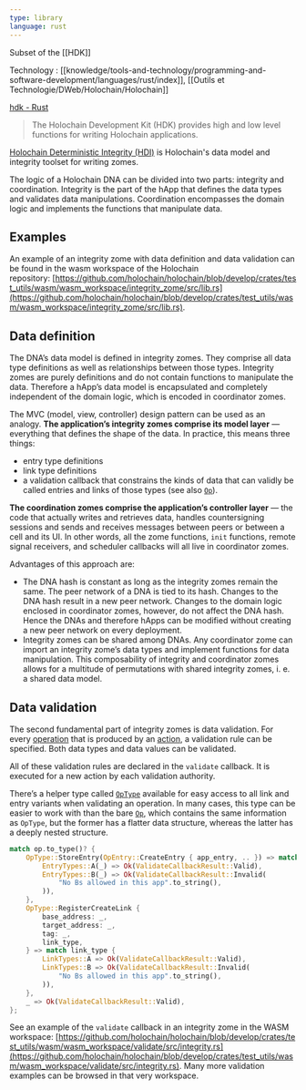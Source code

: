 ```yaml
---
type: library
language: rust
---
```


Subset of the [[HDK]]

Technology : [[knowledge/tools-and-technology/programming-and-software-development/languages/rust/index]], [[Outils et Technologie/DWeb/Holochain/Holochain]]

[hdk - Rust](https://docs.rs/hdk/latest/hdk/)
> The Holochain Development Kit (HDK) provides high and low level functions for writing Holochain applications.

[Holochain Deterministic Integrity (HDI)](https://docs.rs/hdi/latest/hdi/) is Holochain's data model and integrity toolset for writing zomes.

The logic of a Holochain DNA can be divided into two parts: integrity and coordination. Integrity is the part of the hApp that defines the data types and validates data manipulations. Coordination encompasses the domain logic and implements the functions that manipulate data.

## Examples

An example of an integrity zome with data definition and data validation can be found in the wasm workspace of the Holochain repository: [https://github.com/holochain/holochain/blob/develop/crates/test_utils/wasm/wasm_workspace/integrity_zome/src/lib.rs](https://github.com/holochain/holochain/blob/develop/crates/test_utils/wasm/wasm_workspace/integrity_zome/src/lib.rs).

## Data definition

The DNA’s data model is defined in integrity zomes. They comprise all data type definitions as well as relationships between those types. Integrity zomes are purely definitions and do not contain functions to manipulate the data. Therefore a hApp’s data model is encapsulated and completely independent of the domain logic, which is encoded in coordinator zomes.

The MVC (model, view, controller) design pattern can be used as an analogy. **The application’s integrity zomes comprise its model layer** — everything that defines the shape of the data. In practice, this means three things:

- entry type definitions
- link type definitions
- a validation callback that constrains the kinds of data that can validly be called entries and links of those types (see also [`Op`](https://docs.rs/hdi/0.2.1/hdi/prelude/enum.Op.html)).

**The coordination zomes comprise the application’s controller layer** — the code that actually writes and retrieves data, handles countersigning sessions and sends and receives messages between peers or between a cell and its UI. In other words, all the zome functions, `init` functions, remote signal receivers, and scheduler callbacks will all live in coordinator zomes.

Advantages of this approach are:

- The DNA hash is constant as long as the integrity zomes remain the same. The peer network of a DNA is tied to its hash. Changes to the DNA hash result in a new peer network. Changes to the domain logic enclosed in coordinator zomes, however, do not affect the DNA hash. Hence the DNAs and therefore hApps can be modified without creating a new peer network on every deployment.
- Integrity zomes can be shared among DNAs. Any coordinator zome can import an integrity zome’s data types and implement functions for data manipulation. This composability of integrity and coordinator zomes allows for a multitude of permutations with shared integrity zomes, i. e. a shared data model.

## Data validation

The second fundamental part of integrity zomes is data validation. For every [operation](https://docs.rs/hdi/0.2.1/hdi/prelude/enum.Op.html) that is produced by an [action](https://docs.rs/hdi/0.2.1/hdi/prelude/enum.Action.html), a validation rule can be specified. Both data types and data values can be validated.

All of these validation rules are declared in the `validate` callback. It is executed for a new action by each validation authority.

There’s a helper type called [`OpType`](https://docs.rs/hdi/0.2.1/hdi/prelude/enum.OpType.html) available for easy access to all link and entry variants when validating an operation. In many cases, this type can be easier to work with than the bare [`Op`](https://docs.rs/hdi/0.2.1/hdi/prelude/enum.Op.html), which contains the same information as `OpType`, but the former has a flatter data structure, whereas the latter has a deeply nested structure.

```rust
match op.to_type()? {
    OpType::StoreEntry(OpEntry::CreateEntry { app_entry, .. }) => match app_entry {
        EntryTypes::A(_) => Ok(ValidateCallbackResult::Valid),
        EntryTypes::B(_) => Ok(ValidateCallbackResult::Invalid(
            "No Bs allowed in this app".to_string(),
        )),
    },
    OpType::RegisterCreateLink {
        base_address: _,
        target_address: _,
        tag: _,
        link_type,
    } => match link_type {
        LinkTypes::A => Ok(ValidateCallbackResult::Valid),
        LinkTypes::B => Ok(ValidateCallbackResult::Invalid(
            "No Bs allowed in this app".to_string(),
        )),
    },
    _ => Ok(ValidateCallbackResult::Valid),
};
```

See an example of the `validate` callback in an integrity zome in the WASM workspace: [https://github.com/holochain/holochain/blob/develop/crates/test_utils/wasm/wasm_workspace/validate/src/integrity.rs](https://github.com/holochain/holochain/blob/develop/crates/test_utils/wasm/wasm_workspace/validate/src/integrity.rs). Many more validation examples can be browsed in that very workspace.
